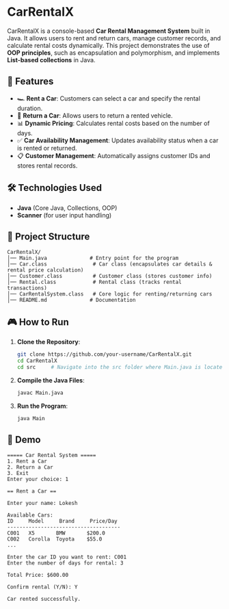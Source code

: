 
# CarRentalX

CarRentalX is a console-based **Car Rental Management System** built in Java. It allows users to rent and return cars, manage customer records, and calculate rental costs dynamically. This project demonstrates the use of **OOP principles**, such as encapsulation and polymorphism, and implements **List-based collections** in Java.

## 🚀 Features

- 🏎 **Rent a Car**: Customers can select a car and specify the rental duration.
- 🔄 **Return a Car**: Allows users to return a rented vehicle.
- 📊 **Dynamic Pricing**: Calculates rental costs based on the number of days.
- ✅ **Car Availability Management**: Updates availability status when a car is rented or returned.
- 📋 **Customer Management**: Automatically assigns customer IDs and stores rental records.

## 🛠 Technologies Used

- **Java** (Core Java, Collections, OOP)
- **Scanner** (for user input handling)

## 📌 Project Structure

```
CarRentalX/
│── Main.java              # Entry point for the program
│── Car.class               # Car class (encapsulates car details & rental price calculation)
│── Customer.class          # Customer class (stores customer info)
│── Rental.class            # Rental class (tracks rental transactions)
│── CarRentalSystem.class   # Core logic for renting/returning cars
│── README.md              # Documentation
```

## 🎮 How to Run

1. **Clone the Repository**:
   ```sh
   git clone https://github.com/your-username/CarRentalX.git
   cd CarRentalX
   cd src     # Navigate into the src folder where Main.java is located
   ```

2. **Compile the Java Files**:
   ```sh
   javac Main.java
   ```

3. **Run the Program**:
   ```sh
   java Main
   ```

## 📸 Demo

```
===== Car Rental System =====
1. Rent a Car
2. Return a Car
3. Exit
Enter your choice: 1

== Rent a Car ==

Enter your name: Lokesh

Available Cars:
ID     Model     Brand     Price/Day
-------------------------------------
C001   X5       BMW       $200.0
C002   Corolla  Toyota    $55.0
...

Enter the car ID you want to rent: C001
Enter the number of days for rental: 3

Total Price: $600.00

Confirm rental (Y/N): Y

Car rented successfully.
```


